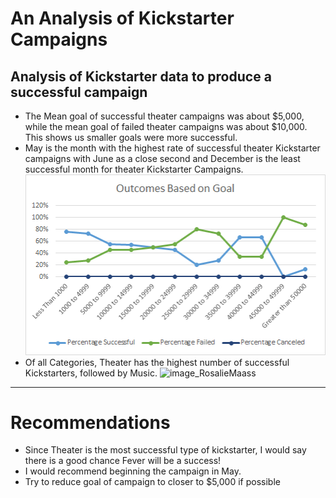 # An Analysis of Kickstarter Campaigns
Analysis of Kickstarter data to produce a successful campaign
---
* The Mean goal of successful theater campaigns was about $5,000, while the mean goal of failed theater campaigns was about $10,000. This shows us smaller goals were more successful.
* May is the month with the highest rate of successful theater Kickstarter campaigns with June as a close second and December is the least successful month for  theater Kickstarter Campaigns.
![image_RosalieMaass](https://github.com/RosalieMaass/Kickstarter/blob/main/Resources/Outcomes_vs_Goals.png)
* Of all Categories, Theater has the highest number of successful Kickstarters, followed by Music.
![image_RosalieMaass](Resources/Parent_Category_Outcome_Chart.png)
---
# Recommendations
- Since Theater is the most successful type of kickstarter, I would say there is a good chance Fever will be a success! 
- I would recommend beginning the campaign in May. 
- Try to reduce goal of campaign to closer to $5,000 if possible
